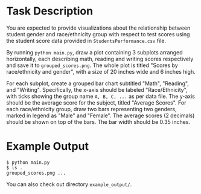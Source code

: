 # Task Description

You are expected to provide visualizations about the relationship between student gender and race/ethnicity group with respect to test scores using the student score data provided in `StudentsPerformance.csv` file. 

By running `python main.py`, draw a plot containing 3 subplots arranged horizontally, each describing math, reading and writing scores respectively and save it to `grouped_scores.png`. The whole plot is titled "Scores by race/ethnicity and gender", with a size of 20 inches wide and 6 inches high.

For each subplot, create a grouped bar chart subtitled "Math", "Reading", and "Writing".
Specifically, the x-axis should be labeled "Race/Ethnicity", with ticks showing the group name `A, B, C, ...` as per data file.
The y-axis should be the average score for the subject, titled "Average Scores".
For each race/ethnicity group, draw two bars representing two genders, marked in legend as "Male" and "Female".
The average scores (2 decimals) should be shown on top of the bars.
The bar width should be 0.35 inches.

# Example Output

```
$ python main.py
$ ls .
grouped_scores.png ...

```

You can also check out directory `example_output/`.
